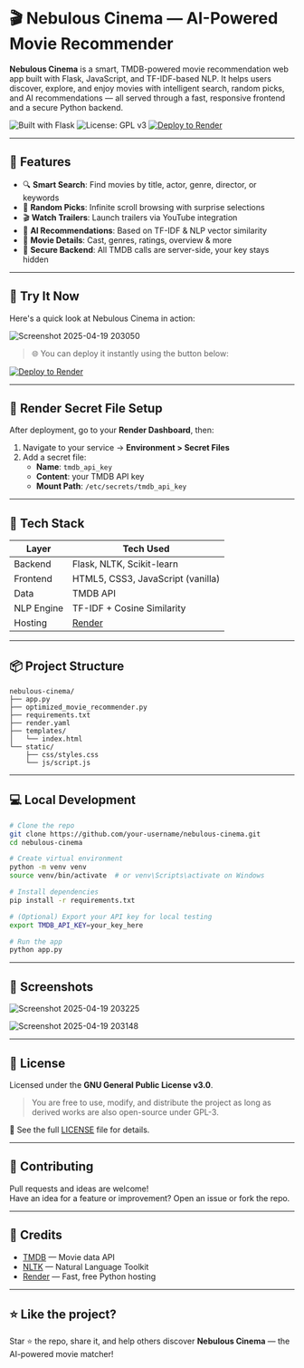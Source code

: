 # 🎬 Nebulous Cinema — AI-Powered Movie Recommender

**Nebulous Cinema** is a smart, TMDB-powered movie recommendation web app built with Flask, JavaScript, and TF-IDF-based NLP. It helps users discover, explore, and enjoy movies with intelligent search, random picks, and AI recommendations — all served through a fast, responsive frontend and a secure Python backend.

![Built with Flask](https://img.shields.io/badge/Built%20With-Flask-blue?logo=flask&logoColor=white)
![License: GPL v3](https://img.shields.io/badge/License-GPLv3-blue.svg)
[![Deploy to Render](https://render.com/images/deploy-to-render-button.svg)](https://render.com/deploy)

---

## 🌟 Features

- 🔍 **Smart Search**: Find movies by title, actor, genre, director, or keywords
- 🎲 **Random Picks**: Infinite scroll browsing with surprise selections
- 🎬 **Watch Trailers**: Launch trailers via YouTube integration
- 🧠 **AI Recommendations**: Based on TF-IDF & NLP vector similarity
- 🧩 **Movie Details**: Cast, genres, ratings, overview & more
- 🔐 **Secure Backend**: All TMDB calls are server-side, your key stays hidden

---

## 🚀 Try It Now

Here's a quick look at Nebulous Cinema in action:

  ![Screenshot 2025-04-19 203050](https://github.com/user-attachments/assets/41d76e86-ccfc-4e6a-b986-40c6250ee4c3)

> 🌐 You can deploy it instantly using the button below:

[![Deploy to Render](https://render.com/images/deploy-to-render-button.svg)](https://render.com/deploy)

---

## 🔐 Render Secret File Setup

After deployment, go to your **Render Dashboard**, then:

1. Navigate to your service → **Environment > Secret Files**
2. Add a secret file:
   - **Name**: `tmdb_api_key`
   - **Content**: your TMDB API key
   - **Mount Path**: `/etc/secrets/tmdb_api_key`

---

## 🧠 Tech Stack

| Layer      | Tech Used                      |
|------------|--------------------------------|
| Backend    | Flask, NLTK, Scikit-learn      |
| Frontend   | HTML5, CSS3, JavaScript (vanilla) |
| Data       | TMDB API                       |
| NLP Engine | TF-IDF + Cosine Similarity     |
| Hosting    | [Render](https://render.com)   |

---

## 📦 Project Structure

```
nebulous-cinema/
├── app.py
├── optimized_movie_recommender.py
├── requirements.txt
├── render.yaml
├── templates/
│   └── index.html
└── static/
    ├── css/styles.css
    └── js/script.js
```

---

## 💻 Local Development

```bash
# Clone the repo
git clone https://github.com/your-username/nebulous-cinema.git
cd nebulous-cinema

# Create virtual environment
python -m venv venv
source venv/bin/activate  # or venv\Scripts\activate on Windows

# Install dependencies
pip install -r requirements.txt

# (Optional) Export your API key for local testing
export TMDB_API_KEY=your_key_here

# Run the app
python app.py
```

---

## 📸 Screenshots

 ![Screenshot 2025-04-19 203225](https://github.com/user-attachments/assets/f6263411-0dde-4d2b-90f5-1108091e1aec)

 ![Screenshot 2025-04-19 203148](https://github.com/user-attachments/assets/d3d93aeb-637d-4c42-b9ad-bead84cc82fb)

---

## 📄 License

Licensed under the **GNU General Public License v3.0**.

> You are free to use, modify, and distribute the project as long as derived works are also open-source under GPL-3.

📖 See the full [LICENSE](LICENSE) file for details.

---

## 🤝 Contributing

Pull requests and ideas are welcome!  
Have an idea for a feature or improvement? Open an issue or fork the repo.

---

## 🙌 Credits

- [TMDB](https://www.themoviedb.org/) — Movie data API  
- [NLTK](https://www.nltk.org/) — Natural Language Toolkit  
- [Render](https://render.com/) — Fast, free Python hosting

---

## ⭐ Like the project?

Star ⭐ the repo, share it, and help others discover **Nebulous Cinema** — the AI-powered movie matcher!
